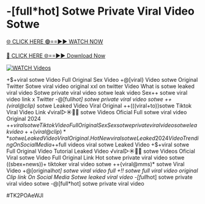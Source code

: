 # -[full*hot] Sotwe Private Viral Video Sotwe


[🌐 CLICK HERE 🟢==►► WATCH NOW](https://cutt.ly/te57wshS)

[🔴 CLICK HERE 🌐==►► Download Now](https://cutt.ly/te57wshS)

[![WATCH Videos](https://i.imgur.com/dJHk4Zq.gif)](https://cutt.ly/te57wshS)





























+$+viral sotwe Video Full Original Sex Video
+@[viral} Video sotwe Original Twitter
Sotwe viral video original xxl on twitter Video What is sotwe leaked viral video Sotwe private viral video sotwe leak video Sex++ sotwe viral video link x Twitter -@[full*hot] sotwe private viral video sotwe ++(viral@clip)* sotwe Leaked Video Viral Original ++(((viral+to))sotwe Tiktok Viral Video Link ️√viral▷☀️👄💥 sotwe Videos Oficial
Full sotwe viral video Original 2024
+$+viral sotwe Tiktok Video Full Original Sex Sex sotwe private viral video sotwe leak video
++(viral@clip)** sotwe Leaked Video Viral Original. {Hot New viral} sotwe Leaked 2024 Video Trending On Social Media +$+full videos viral sotwe Leaked Video +$+viral sotwe Full Original Video Tutorial Leaked Video
️√viral▷☀️👄💥 sotwe Videos Oficial
Viral sotwe Video Full Original Link Hot sotwe private viral video sotwe ((sbex+news))+ tiktoker viral video sotwe ++{viral@mms)* sotwe Viral Video +@[original*hot] sotwe viral video full +!! sotwe full viral video original Clip link On Social Media Sotwe leaked viral video -[full*hot] sotwe private viral video sotwe -@[full*hot] sotwe private viral video


#TK2POAeWJl
